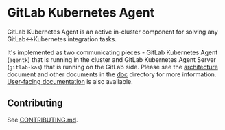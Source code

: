 # GitLab Kubernetes Agent

GitLab Kubernetes Agent is an active in-cluster component for solving any GitLab<->Kubernetes integration tasks.

It's implemented as two communicating pieces - GitLab Kubernetes Agent (`agentk`) that is running in the cluster and GitLab Kubernetes Agent Server (`gitlab-kas`) that is running on the GitLab side. Please see the [architecture](doc/architecture.md) document and other documents in the [doc](doc) directory for more information. [User-facing documentation](https://docs.gitlab.com/ee/user/clusters/agent/) is also available.

## Contributing

See [CONTRIBUTING.md](CONTRIBUTING.md).
